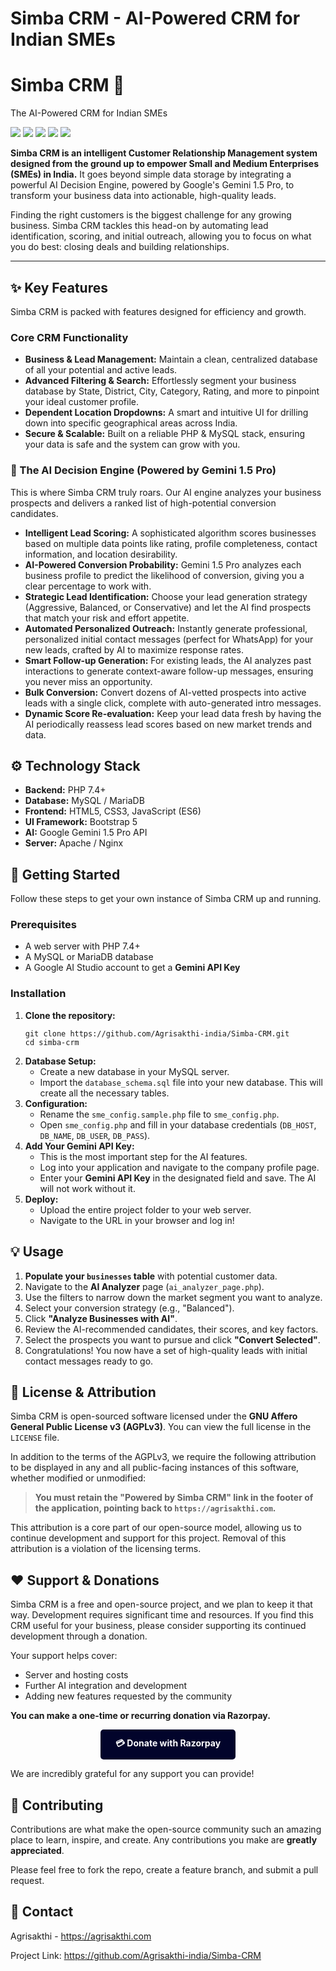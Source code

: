 <h1>Simba CRM - AI-Powered CRM for Indian SMEs</h1>
<h1>Simba CRM 🦁</h1>
        <p class="tagline">The AI-Powered CRM for Indian SMEs</p>
    </div>
<img src="https://github.com/Agrisakthi-india/Simba-CRM/blob/main/simba%20crm.png">
<img src="https://github.com/Agrisakthi-india/Simba-CRM/blob/main/simba%20crm2.png">
<img src="https://github.com/Agrisakthi-india/Simba-CRM/blob/main/simba%20crm3.png">
<img src="https://github.com/Agrisakthi-india/Simba-CRM/blob/main/simba%20crm4.png">
<img src="https://github.com/Agrisakthi-india/Simba-CRM/blob/main/simba%20crm5.png">




 <p>
        <strong>Simba CRM is an intelligent Customer Relationship Management system designed from the ground up to empower Small and Medium Enterprises (SMEs) in India.</strong> It goes beyond simple data storage by integrating a powerful AI Decision Engine, powered by Google's Gemini 1.5 Pro, to transform your business data into actionable, high-quality leads.
    </p>
    <p>
        Finding the right customers is the biggest challenge for any growing business. Simba CRM tackles this head-on by automating lead identification, scoring, and initial outreach, allowing you to focus on what you do best: closing deals and building relationships.
    </p>

  <hr>

   <h2>✨ Key Features</h2>
    <p>Simba CRM is packed with features designed for efficiency and growth.</p>

  <h3>Core CRM Functionality</h3>
    <ul>
        <li><strong>Business & Lead Management:</strong> Maintain a clean, centralized database of all your potential and active leads.</li>
        <li><strong>Advanced Filtering & Search:</strong> Effortlessly segment your business database by State, District, City, Category, Rating, and more to pinpoint your ideal customer profile.</li>
        <li><strong>Dependent Location Dropdowns:</strong> A smart and intuitive UI for drilling down into specific geographical areas across India.</li>
        <li><strong>Secure & Scalable:</strong> Built on a reliable PHP & MySQL stack, ensuring your data is safe and the system can grow with you.</li>
    </ul>

  <h3>🧠 The AI Decision Engine (Powered by Gemini 1.5 Pro)</h3>
    <p>This is where Simba CRM truly roars. Our AI engine analyzes your business prospects and delivers a ranked list of high-potential conversion candidates.</p>
    <ul>
        <li><strong>Intelligent Lead Scoring:</strong> A sophisticated algorithm scores businesses based on multiple data points like rating, profile completeness, contact information, and location desirability.</li>
        <li><strong>AI-Powered Conversion Probability:</strong> Gemini 1.5 Pro analyzes each business profile to predict the likelihood of conversion, giving you a clear percentage to work with.</li>
        <li><strong>Strategic Lead Identification:</strong> Choose your lead generation strategy (Aggressive, Balanced, or Conservative) and let the AI find prospects that match your risk and effort appetite.</li>
        <li><strong>Automated Personalized Outreach:</strong> Instantly generate professional, personalized initial contact messages (perfect for WhatsApp) for your new leads, crafted by AI to maximize response rates.</li>
        <li><strong>Smart Follow-up Generation:</strong> For existing leads, the AI analyzes past interactions to generate context-aware follow-up messages, ensuring you never miss an opportunity.</li>
        <li><strong>Bulk Conversion:</strong> Convert dozens of AI-vetted prospects into active leads with a single click, complete with auto-generated intro messages.</li>
        <li><strong>Dynamic Score Re-evaluation:</strong> Keep your lead data fresh by having the AI periodically reassess lead scores based on new market trends and data.</li>
    </ul>

  <h2>⚙️ Technology Stack</h2>
    <ul>
        <li><strong>Backend:</strong> PHP 7.4+</li>
        <li><strong>Database:</strong> MySQL / MariaDB</li>
        <li><strong>Frontend:</strong> HTML5, CSS3, JavaScript (ES6)</li>
        <li><strong>UI Framework:</strong> Bootstrap 5</li>
        <li><strong>AI:</strong> Google Gemini 1.5 Pro API</li>
        <li><strong>Server:</strong> Apache / Nginx</li>
    </ul>

   <h2>🚀 Getting Started</h2>
    <p>Follow these steps to get your own instance of Simba CRM up and running.</p>
    
   <h3>Prerequisites</h3>
    <ul>
        <li>A web server with PHP 7.4+</li>
        <li>A MySQL or MariaDB database</li>
        <li>A Google AI Studio account to get a <strong>Gemini API Key</strong></li>
    </ul>

  <h3>Installation</h3>
    <ol>
        <li>
            <strong>Clone the repository:</strong>
            <pre><code>git clone https://github.com/Agrisakthi-india/Simba-CRM.git
cd simba-crm</code></pre>
        </li>
        <li>
            <strong>Database Setup:</strong>
            <ul>
                <li>Create a new database in your MySQL server.</li>
                <li>Import the <code>database_schema.sql</code> file into your new database. This will create all the necessary tables.</li>
            </ul>
        </li>
        <li>
            <strong>Configuration:</strong>
            <ul>
                <li>Rename the <code>sme_config.sample.php</code> file to <code>sme_config.php</code>.</li>
                <li>Open <code>sme_config.php</code> and fill in your database credentials (<code>DB_HOST</code>, <code>DB_NAME</code>, <code>DB_USER</code>, <code>DB_PASS</code>).</li>
            </ul>
        </li>
        <li>
            <strong>Add Your Gemini API Key:</strong>
            <ul>
                <li>This is the most important step for the AI features.</li>
                <li>Log into your application and navigate to the company profile page.</li>
                <li>Enter your <strong>Gemini API Key</strong> in the designated field and save. The AI will not work without it.</li>
            </ul>
        </li>
        <li>
            <strong>Deploy:</strong>
            <ul>
                <li>Upload the entire project folder to your web server.</li>
                <li>Navigate to the URL in your browser and log in!</li>
            </ul>
        </li>
    </ol>

  <h2>💡 Usage</h2>
    <ol>
        <li><strong>Populate your <code>businesses</code> table</strong> with potential customer data.</li>
        <li>Navigate to the <strong>AI Analyzer</strong> page (<code>ai_analyzer_page.php</code>).</li>
        <li>Use the filters to narrow down the market segment you want to analyze.</li>
        <li>Select your conversion strategy (e.g., "Balanced").</li>
        <li>Click <strong>"Analyze Businesses with AI"</strong>.</li>
        <li>Review the AI-recommended candidates, their scores, and key factors.</li>
        <li>Select the prospects you want to pursue and click <strong>"Convert Selected"</strong>.</li>
        <li>Congratulations! You now have a set of high-quality leads with initial contact messages ready to go.</li>
    </ol>
    
  <h2>📄 License & Attribution</h2>
    <p>
        Simba CRM is open-sourced software licensed under the <strong>GNU Affero General Public License v3 (AGPLv3)</strong>. You can view the full license in the <code>LICENSE</code> file.
    </p>
    <p>
        In addition to the terms of the AGPLv3, we require the following attribution to be displayed in any and all public-facing instances of this software, whether modified or unmodified:
    </p>
    <blockquote>
        <strong>You must retain the "Powered by Simba CRM" link in the footer of the application, pointing back to <code>https://agrisakthi.com</code>.</strong>
    </blockquote>
    <p>
        This attribution is a core part of our open-source model, allowing us to continue development and support for this project. Removal of this attribution is a violation of the licensing terms.
    </p>

  <h2>❤️ Support & Donations</h2>
    <p>
        Simba CRM is a free and open-source project, and we plan to keep it that way. Development requires significant time and resources. If you find this CRM useful for your business, please consider supporting its continued development through a donation.
    </p>
    <p>Your support helps cover:</p>
    <ul>
        <li>Server and hosting costs</li>
        <li>Further AI integration and development</li>
        <li>Adding new features requested by the community</li>
    </ul>
    <p>
        <strong>You can make a one-time or recurring donation via Razorpay.</strong>
    </p>
    <p style="text-align: center;">
        <a href="https://razorpay.me/@agrisakthimarketplaceprivatel" target="_blank" style="display: inline-block; padding: 12px 24px; background-color: #02042b; color: #fff; border-radius: 5px; font-weight: bold; text-decoration: none;">
            💳 Donate with Razorpay
        </a>
    </p>
    <p>
        We are incredibly grateful for any support you can provide!
    </p>

  <h2>🤝 Contributing</h2>
    <p>
        Contributions are what make the open-source community such an amazing place to learn, inspire, and create. Any contributions you make are <strong>greatly appreciated</strong>.
    </p>
    <p>
        Please feel free to fork the repo, create a feature branch, and submit a pull request.
    </p>

  <h2>📧 Contact</h2>
    <p>
        Agrisakthi - <a href="https://agrisakthi.com">https://agrisakthi.com</a>
    </p>
    <p>
        Project Link: <a href="https://github.com/Agrisakthi-india/Simba-CRM">https://github.com/Agrisakthi-india/Simba-CRM</a>
    </p>
